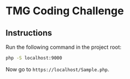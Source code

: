 # TMG Coding Challenge

## Instructions

Run the following command in the project root:

```sh
php -S localhost:9000
```

Now go to `https://localhost/Sample.php`.
